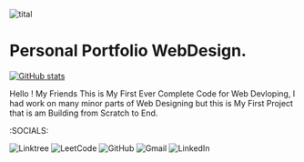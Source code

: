 ![tital](https://user-images.githubusercontent.com/91774226/187524251-4e29c2d5-c843-408a-8400-eca81df47948.png)

# Personal Portfolio WebDesign.

[![GitHub stats](https://github-readme-stats.vercel.app/api?username=anuraghazra)](https://github.com/anuraghazra/github-readme-stats)

Hello ! My Friends This is My First Ever Complete Code for Web Devloping, I had work on many minor parts of Web Designing but this is My First Project that is am Building from Scratch to End.

:SOCIALS:

![Linktree](https://img.shields.io/badge/linktree-1de9b6?style=for-the-badge&logo=linktree&logoColor=white)
![LeetCode](https://img.shields.io/badge/LeetCode-000000?style=for-the-badge&logo=LeetCode&logoColor=#d16c06)
![GitHub](https://img.shields.io/badge/github-%23121011.svg?style=for-the-badge&logo=github&logoColor=white)
![Gmail](https://img.shields.io/badge/Gmail-D14836?style=for-the-badge&logo=gmail&logoColor=white)
![LinkedIn](https://img.shields.io/badge/linkedin-%230077B5.svg?style=for-the-badge&logo=linkedin&logoColor=white)


                                                                                                                           
